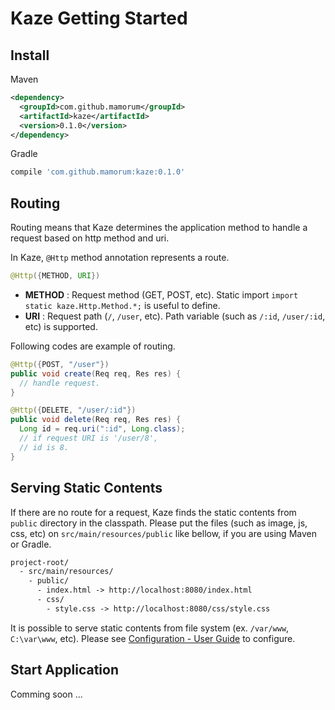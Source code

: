 # Kaze Getting Started

<!-- TODO : Table of Contents

- Install
- Routing
- Serving Static Contents
- Start Application

 -->


## Install
Maven

```xml
<dependency>
  <groupId>com.github.mamorum</groupId>
  <artifactId>kaze</artifactId>
  <version>0.1.0</version>
</dependency>
```

Gradle

```gradle
compile 'com.github.mamorum:kaze:0.1.0'
```


## Routing
Routing means that Kaze determines the application method to handle a request based on http method and uri. 

In Kaze, `@Http` method annotation represents a route.

```java
@Http({METHOD, URI})
```

- __METHOD__ : Request method (GET, POST, etc). Static import `import static kaze.Http.Method.*;` is useful to define.
- __URI__ : Request path (`/`, `/user`, etc). Path variable (such as `/:id`, `/user/:id`, etc) is supported.

Following codes are example of routing.

```java
@Http({POST, "/user"})
public void create(Req req, Res res) {
  // handle request.
} 
```

```java
@Http({DELETE, "/user/:id"})
public void delete(Req req, Res res) {
  Long id = req.uri(":id", Long.class);
  // if request URI is '/user/8',
  // id is 8.
} 
```



## Serving Static Contents
If there are no route for a request, Kaze finds the static contents from `public` directory in the classpath. Please put the files (such as image, js, css, etc) on `src/main/resources/public` like bellow, if you are using Maven or Gradle.

```txt
project-root/
  - src/main/resources/
    - public/
      - index.html -> http://localhost:8080/index.html
      - css/
        - style.css -> http://localhost:8080/css/style.css
```

It is possible to serve static contents from file system (ex. `/var/www`, `C:\var\www`, etc). Please see [Configuration - User Guide](user-guide.md) to configure.


## Start Application
Comming soon ...

